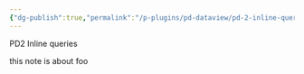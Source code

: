 ```yaml
---
{"dg-publish":true,"permalink":"/p-plugins/pd-dataview/pd-2-inline-queries/","dgPassFrontmatter":true,"noteIcon":""}
---
```




PD2 Inline queries

this note is about foo
